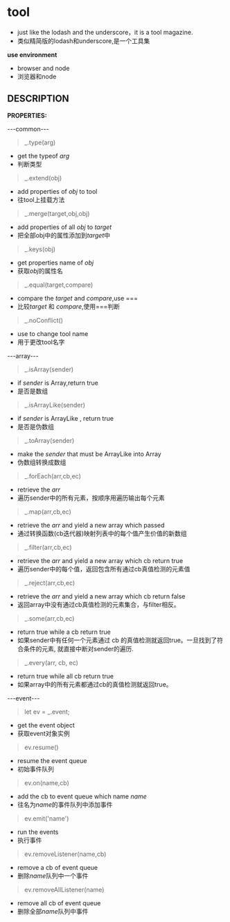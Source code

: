 # tool

* just like the lodash and the underscore，it is a tool magazine.
* 类似精简版的lodash和underscore,是一个工具集

**use environment**

* browser and node 
* 浏览器和node

## DESCRIPTION

**PROPERTIES:**

---common---

> _.type(arg)

* get the typeof *arg*
* 判断类型

> _.extend(obj)

* add properties of *obj* to tool
* 往tool上挂载方法

> _.merge(target,obj,obj)

* add properties of all *obj* to *target*
* 把全部obj中的属性添加到*target*中

> _.keys(obj)

* get properties name of *obj*
* 获取*obj*的属性名

> _.equal(target,compare)

* compare the *target* and *compare*,use ===
* 比较*target* 和 *compare*,使用===判断

> _.noConflict()

* use to change tool name
* 用于更改tool名字

---array---

> _.isArray(sender)

* if *sender* is Array,return true
* 是否是数组

> _.isArrayLike(sender)

* if *sender* is ArrayLike , return true
* 是否是伪数组

> _.toArray(sender)

* make the *sender* that must be ArrayLike into Array
* 伪数组转换成数组

> _.forEach(arr,cb,ec)

* retrieve the *arr*
* 遍历sender中的所有元素，按顺序用遍历输出每个元素

> _.map(arr,cb,ec)

* retrieve the *arr* and yield a new array which passed
* 通过转换函数(cb迭代器)映射列表中的每个值产生价值的新数组

> _.filter(arr,cb,ec)

* retrieve the *arr* and yield a new array which cb return true
* 遍历sender中的每个值，返回包含所有通过cb真值检测的元素值

> _.reject(arr,cb,ec)

* retrieve the *arr* and yield a new array which cb return false
* 返回array中没有通过cb真值检测的元素集合，与filter相反。

> _.some(arr,cb,ec)

* return true while a cb return true
* 如果sender中有任何一个元素通过 cb 的真值检测就返回true。一旦找到了符合条件的元素, 就直接中断对sender的遍历.

> _.every(arr, cb, ec)

* return true while all cb return true 
* 如果array中的所有元素都通过cb的真值检测就返回true。

---event---

> let ev = _.event;

* get the event object
* 获取event对象实例

> ev.resume()

* resume the event queue
* 初始事件队列

> ev.on(name,cb)

* add the cb to event queue which name *name*
* 往名为*name*的事件队列中添加事件

> ev.emit('name')

* run the events 
* 执行事件

> ev.removeListener(name,cb)

* remove a cb of event queue
* 删除*name*队列中一个事件

> ev.removeAllListener(name)

* remove all cb of event queue
* 删除全部*name*队列中事件










